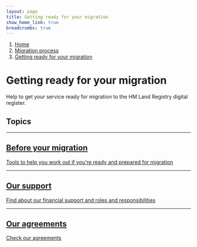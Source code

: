 ```yaml
---
layout: page
title: Getting ready for your migration
show_home_link: true
breadcrumbs: true
---
```

<div class='navbar-breadcrumbs-wrapper-grey'>
  <div class='navbar-breadcrumbs'>
    <ol>
      <li><a href='/local-land-charges/'>Home</a></li>
      <li><a href='/local-land-charges/migration'>Migration process</a></li>
      <li><a href='getting-ready'>Getting ready for your migration</a></li>
    </ol>
  </div>
</div>

<main id="content" class='no-margin'>
  <div class='breadcrumb-bar-wrapper'>
    <div class='breadcrumb-bar'>
      <h1 class="heading-xlarge">Getting ready for your migration</h1>
      <p>Help to get your service ready for migration to the HM Land Registry digital register.</p>
    </div>
  </div>
  <div class='width-container'>
    <div class='column-two-thirds'>
    <h2 class='heading-medium'>Topics</h2>
      <div class='tile-table'>
        <div class='tiled-link'>
          <hr>
          <a href='before-migration'>
            <h2 class='heading-small'>Before your migration</h2>
            <span>Tools to help you work out if you're ready and prepared for migration</span>
          </a>
        </div>
        <div class='tiled-link'>
          <hr>
          <a href='our-support'>
            <h2 class='heading-small'>Our support</h2>
            <span>Find about our financial support and roles and responsibilities</span>
          </a>
        </div>
        <div class='tiled-link'>
          <hr>
          <a href='our-agreements'>
            <h2 class='heading-small'>Our agreements</h2>
            <span>Check our agreements</span>
          </a>
        </div>
      </div>
    </div>
  </div>
</main>